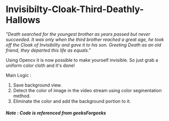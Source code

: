 # Invisibilty-Cloak-Third-Deathly-Hallows

*"Death searched for the youngest brother as years passed but never succeeded.
It was only when the third brother reached a great age, he took off the Cloak of Invisibility
and gave it to his son. Greeting Death as an old friend, they departed this life as equals."*

Using Opencv it is now possible to make yourself invisible.
So just grab a uniform color cloth and it's done!

Main Logic :
1. Save background view.
2. Detect the color of image in the video stream using color segmentation method.
3. Eliminate the color and add the background portion to it.

##### Note : Code is referenced from geeksForgeeks
